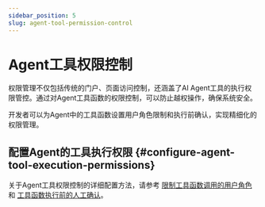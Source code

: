 ```yaml
---
sidebar_position: 5
slug: agent-tool-permission-control
---
```


# Agent工具权限控制

权限管理不仅包括传统的门户、页面访问控制，还涵盖了AI Agent工具的执行权限管控。通过对Agent工具函数的权限控制，可以防止越权操作，确保系统安全。

开发者可以为Agent中的工具函数设置用户角色限制和执行前确认，实现精细化的权限管理。

## 配置Agent的工具执行权限 {#configure-agent-tool-execution-permissions}

关于Agent工具权限控制的详细配置方法，请参考 [限制工具函数调用的用户角色](../ai-agent/agent-tools#restrict-user-roles-for-tool-calls) 和 [工具函数执行前的人工确认](../ai-agent/agent-tools#manual-confirmation-before-tool-execution)。
